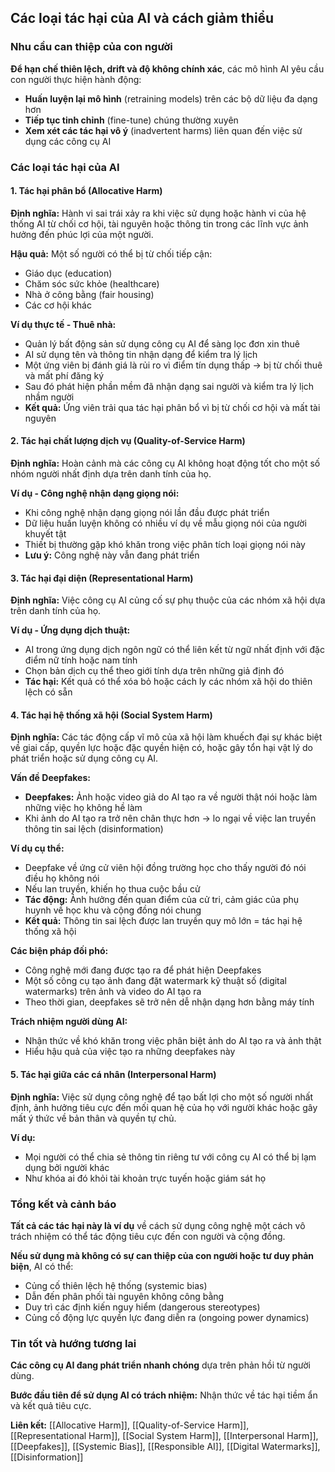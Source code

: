 ## Các loại tác hại của AI và cách giảm thiểu

### Nhu cầu can thiệp của con người

**Để hạn chế thiên lệch, drift và độ không chính xác**, các mô hình AI yêu cầu con người thực hiện hành động:

- **Huấn luyện lại mô hình** (retraining models) trên các bộ dữ liệu đa dạng hơn
- **Tiếp tục tinh chỉnh** (fine-tune) chúng thường xuyên
- **Xem xét các tác hại vô ý** (inadvertent harms) liên quan đến việc sử dụng các công cụ AI


### Các loại tác hại của AI

#### 1. Tác hại phân bổ (Allocative Harm)

**Định nghĩa:** Hành vi sai trái xảy ra khi việc sử dụng hoặc hành vi của hệ thống AI từ chối cơ hội, tài nguyên hoặc thông tin trong các lĩnh vực ảnh hưởng đến phúc lợi của một người.

**Hậu quả:** Một số người có thể bị từ chối tiếp cận:

- Giáo dục (education)
- Chăm sóc sức khỏe (healthcare)
- Nhà ở công bằng (fair housing)
- Các cơ hội khác

**Ví dụ thực tế - Thuê nhà:**

- Quản lý bất động sản sử dụng công cụ AI để sàng lọc đơn xin thuê
- AI sử dụng tên và thông tin nhận dạng để kiểm tra lý lịch
- Một ứng viên bị đánh giá là rủi ro vì điểm tín dụng thấp → bị từ chối thuê và mất phí đăng ký
- Sau đó phát hiện phần mềm đã nhận dạng sai người và kiểm tra lý lịch nhầm người
- **Kết quả:** Ứng viên trải qua tác hại phân bổ vì bị từ chối cơ hội và mất tài nguyên


#### 2. Tác hại chất lượng dịch vụ (Quality-of-Service Harm)

**Định nghĩa:** Hoàn cảnh mà các công cụ AI không hoạt động tốt cho một số nhóm người nhất định dựa trên danh tính của họ.

**Ví dụ - Công nghệ nhận dạng giọng nói:**

- Khi công nghệ nhận dạng giọng nói lần đầu được phát triển
- Dữ liệu huấn luyện không có nhiều ví dụ về mẫu giọng nói của người khuyết tật
- Thiết bị thường gặp khó khăn trong việc phân tích loại giọng nói này
- **Lưu ý:** Công nghệ này vẫn đang phát triển


#### 3. Tác hại đại diện (Representational Harm)

**Định nghĩa:** Việc công cụ AI củng cố sự phụ thuộc của các nhóm xã hội dựa trên danh tính của họ.

**Ví dụ - Ứng dụng dịch thuật:**

- AI trong ứng dụng dịch ngôn ngữ có thể liên kết từ ngữ nhất định với đặc điểm nữ tính hoặc nam tính
- Chọn bản dịch cụ thể theo giới tính dựa trên những giả định đó
- **Tác hại:** Kết quả có thể xóa bỏ hoặc cách ly các nhóm xã hội do thiên lệch có sẵn


#### 4. Tác hại hệ thống xã hội (Social System Harm)

**Định nghĩa:** Các tác động cấp vĩ mô của xã hội làm khuếch đại sự khác biệt về giai cấp, quyền lực hoặc đặc quyền hiện có, hoặc gây tổn hại vật lý do phát triển hoặc sử dụng công cụ AI.

**Vấn đề Deepfakes:**

- **Deepfakes:** Ảnh hoặc video giả do AI tạo ra về người thật nói hoặc làm những việc họ không hề làm
- Khi ảnh do AI tạo ra trở nên chân thực hơn → lo ngại về việc lan truyền thông tin sai lệch (disinformation)

**Ví dụ cụ thể:**

- Deepfake về ứng cử viên hội đồng trường học cho thấy người đó nói điều họ không nói
- Nếu lan truyền, khiến họ thua cuộc bầu cử
- **Tác động:** Ảnh hưởng đến quan điểm của cử tri, cảm giác của phụ huynh về học khu và cộng đồng nói chung
- **Kết quả:** Thông tin sai lệch được lan truyền quy mô lớn = tác hại hệ thống xã hội

**Các biện pháp đối phó:**

- Công nghệ mới đang được tạo ra để phát hiện Deepfakes
- Một số công cụ tạo ảnh đang đặt watermark kỹ thuật số (digital watermarks) trên ảnh và video do AI tạo ra
- Theo thời gian, deepfakes sẽ trở nên dễ nhận dạng hơn bằng máy tính

**Trách nhiệm người dùng AI:**

- Nhận thức về khó khăn trong việc phân biệt ảnh do AI tạo ra và ảnh thật
- Hiểu hậu quả của việc tạo ra những deepfakes này


#### 5. Tác hại giữa các cá nhân (Interpersonal Harm)

**Định nghĩa:** Việc sử dụng công nghệ để tạo bất lợi cho một số người nhất định, ảnh hưởng tiêu cực đến mối quan hệ của họ với người khác hoặc gây mất ý thức về bản thân và quyền tự chủ.

**Ví dụ:**

- Mọi người có thể chia sẻ thông tin riêng tư với công cụ AI có thể bị lạm dụng bởi người khác
- Như khóa ai đó khỏi tài khoản trực tuyến hoặc giám sát họ


### Tổng kết và cảnh báo

**Tất cả các tác hại này là ví dụ** về cách sử dụng công nghệ một cách vô trách nhiệm có thể tác động tiêu cực đến con người và cộng đồng.

**Nếu sử dụng mà không có sự can thiệp của con người hoặc tư duy phản biện**, AI có thể:

- Củng cố thiên lệch hệ thống (systemic bias)
- Dẫn đến phân phối tài nguyên không công bằng
- Duy trì các định kiến nguy hiểm (dangerous stereotypes)
- Củng cố động lực quyền lực đang diễn ra (ongoing power dynamics)


### Tin tốt và hướng tương lai

**Các công cụ AI đang phát triển nhanh chóng** dựa trên phản hồi từ người dùng.

**Bước đầu tiên để sử dụng AI có trách nhiệm:** Nhận thức về tác hại tiềm ẩn và kết quả tiêu cực.

**Liên kết:** [[Allocative Harm]], [[Quality-of-Service Harm]], [[Representational Harm]], [[Social System Harm]], [[Interpersonal Harm]], [[Deepfakes]], [[Systemic Bias]], [[Responsible AI]], [[Digital Watermarks]], [[Disinformation]]

